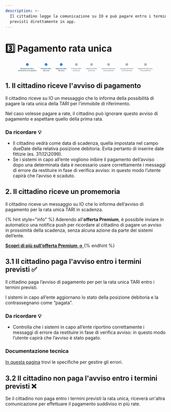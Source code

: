 ```yaml
---
description: >-
  Il cittadino legge la comunicazione su IO e può pagare entro i termini
  previsti direttamente in app.
---
```


# 3️⃣ Pagamento rata unica

<figure><img src=".gitbook/assets/tari-step3.png" alt=""><figcaption></figcaption></figure>

## 1. Il cittadino riceve l'avviso di pagamento

Il cittadino riceve su IO un messaggio che lo informa della possibilità di pagare la rata unica della TARI per l’immobile di riferimento.

Nel caso volesse pagare a rate, il cittadino può ignorare questo avviso di pagamento e aspettare quello della prima rata.

### Da ricordare 💡&#x20;

* Il cittadino vedrà come data di scadenza, quella impostata nel campo dueDate della relativa posizione debitoria. Evita pertanto di inserire date fittizie (es. 31\12\2099).
* Se i sistemi in capo all’ente vogliono inibire il pagamento dell’avviso dopo una determinata data è necessario usare correttamente i messaggi di errore da restituire in fase di verifica avviso: in questo modo l’utente capirà che l’avviso è scaduto.

## 2. Il cittadino riceve un promemoria&#x20;

Il cittadino riceve un messaggio su IO che lo informa dell’avviso di pagamento per la rata unica TARI in scadenza.

{% hint style="info" %}
Aderendo all’**offerta Premium**, è possibile inviare in automatico una notifica push per ricordare al cittadino di pagare un avviso in prossimità della scadenza, senza alcuna azione da parte dei sistemi dell’ente.

[**Scopri di più sull’offerta Premium →** ](https://docs.pagopa.it/manuale-servizi/che-cosa-puo-fare-un-servizio-su-io/inviare-messaggi#funzionalita-premium)
{% endhint %}

## **3.1 Il cittadino paga l'avviso entro i termini previsti ✅**

Il cittadino paga l’avviso di pagamento per per la rata unica TARI entro i termini previsti.

I sistemi in capo all’ente aggiornano lo stato della posizione debitoria e la contrassegnano come “pagata”.

### Da ricordare 💡&#x20;

* Controlla che i sistemi in capo all’ente riportino correttamente i messaggi di errore da restituire in fase di verifica avviso: in questo modo l’utente capirà che l’avviso è stato pagato.

### Documentazione tecnica&#x20;

[In questa pagina](https://docs.pagopa.it/gestionedeglierrori/faultcode-e-faultstring/domino-ec) trovi le specifiche per gestire gli errori.&#x20;

## **3.2 Il cittadino non paga l'avviso entro i termini previsti ❌**

Se il cittadino non paga entro i termini previsti la rata unica, riceverà un'altra comunicazione per effettuare il pagamento suddiviso in più rate.&#x20;

